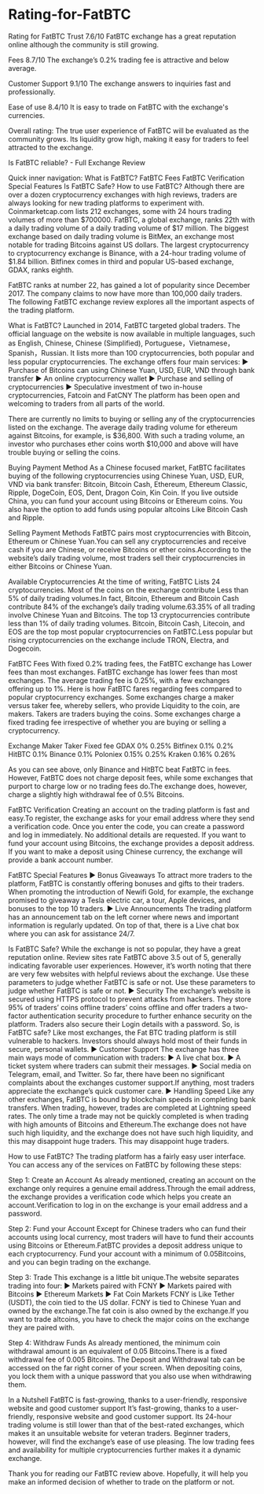 # Rating-for-FatBTC
Rating for FatBTC
Trust  7.6/10 
FatBTC exchange has a great reputation online although the community is still growing.

Fees  8.7/10
The exchange’s 0.2% trading fee is attractive and below average.

Customer Support  9.1/10
The exchange answers to inquiries fast and professionally.

Ease of use 8.4/10
It is easy to trade on FatBTC with the exchange's currencies.

Overall rating:
The true user experience of FatBTC will be evaluated as the community grows. Its liquidity grow high, making it easy for traders to feel attracted to the exchange.

Is FatBTC reliable? - Full Exchange Review

Quick inner navigation:
What is FatBTC?
FatBTC Fees
FatBTC Verification
Special Features
Is FatBTC Safe?
How to use FatBTC?
Although there are over a dozen cryptocurrency exchanges with high reviews, traders are always looking for new trading platforms to experiment with. Coinmarketcap.com lists 212 exchanges, some with 24 hours trading volumes of more than $700000. FatBTC,  a global exchange, ranks 22th with a daily trading volume of a daily trading volume of $17 million. The  biggest  exchange  based  on  daily  trading  volume  is  BitMex,  an  exchange  most  notable  for  trading  Bitcoins against US dollars. The largest cryptocurrency to cryptocurrency exchange is Binance, with a 24-hour trading volume of $1.84 billion. Bitfinex comes in third and popular US-based exchange, GDAX,  ranks eighth.

FatBTC ranks at number 22, has gained a lot of popularity since December 2017. The  company claims to now have more than 100,000 daily traders. The following FatBTC exchange review explores all the important aspects of the trading platform.

What  is  FatBTC?
Launched  in  2014,  FatBTC targeted global traders. The official language on the website is now available in multiple languages, such as English, Chinese, Chinese (Simplified), Portuguese，Vietnamese，Spanish，Russian. It lists more than 100 cryptocurrencies, both popular and less popular cryptocurrencies. The exchange offers four main  services:
►  Purchase of Bitcoins can using Chinese Yuan, USD, EUR, VND through bank transfer
►  An online cryptocurrency wallet
►  Purchase and selling of cryptocurrencies
►  Speculative  investment of two in-house cryptocurrencies,  Fatcoin and FatCNY
The platform has been open and welcoming to traders from all parts of the world.

There are currently no limits to buying or selling any of the cryptocurrencies listed on  the exchange. The average daily trading volume for ethereum against Bitcoins, for example, is $36,800. With such a trading volume, an investor who purchases ether coins worth $10,000 and above will have trouble buying or selling the coins.

Buying Payment Method
As a Chinese focused market, FatBTC facilitates buying of the following cryptocurrencies using Chinese Yuan, USD, EUR, VND via bank transfer: Bitcoin, Bitcoin Cash, Ethereum, Ethereum Classic, Ripple, DogeCoin, EOS, Dent, Dragon Coin, Kin Coin.
If you live outside China, you can fund your account using Bitcoins or Ethereum coins. You also have the option to add funds using popular altcoins Like Bitcoin Cash and Ripple.

Selling Payment Methods
FatBTC pairs most cryptocurrencies with Bitcoin, Ethereum or Chinese Yuan.You can sell any cryptocurrencies and receive cash if you are Chinese, or receive Bitcoins or ether coins.According to the website’s daily trading volume, most traders sell their cryptocurrencies in either Bitcoins or Chinese Yuan.

Available Cryptocurrencies
At the time of writing, FatBTC Lists 24 cryptocurrencies. Most of the coins on the exchange contribute Less than 5% of daily trading volumes.In fact, Bitcoin, Ethereum and Bitcoin Cash contribute 84% of the exchange’s daily trading volume.63.35% of all trading involve Chinese Yuan and Bitcoins. The top 13 cryptocurrencies contribute less than 1% of daily trading volumes. Bitcoin, Bitcoin Cash, Litecoin, and EOS are the top most popular cryptocurrencies on FatBTC.Less popular but rising cryptocurrencies on the exchange include TRON, Electra, and Dogecoin. 

FatBTC Fees 
With fixed 0.2% trading fees, the FatBTC exchange has Lower fees than most exchanges. FatBTC exchange has lower fees than most exchanges. The average trading fee is 0.25%, with a few exchanges offering up to 1%. Here is how FatBTC fares regarding fees compared to popular cryptocurrency exchanges. Some exchanges charge a maker versus taker fee, whereby sellers, who provide Liquidity to the coin, are makers. Takers are traders buying the coins. Some exchanges charge a fixed trading fee irrespective of whether you are buying or selling a cryptocurrency. 

Exchange  Maker  Taker           Fixed fee
GDAX        0%       0.25%
Bitfinex      0.1%    0.2%
HitBTC                                    0.1%
Binance                                   0.1%
Poloniex    0.15%    0.25%
Kraken      0.16%    0.26%

As you can see above, only Binance and HitBTC beat FatBTC in fees. However, FatBTC does not charge deposit fees, while some exchanges that purport to charge low or no trading fees do.The exchange does, however, charge a slightly high withdrawal fee of 0.5% Bitcoins.

FatBTC Verification
Creating an account on the trading platform is fast and easy.To register, the exchange asks for your email address where they send a verification code. Once you enter the code, you can create a password and log in immediately. No additional details are requested. If you want to fund your account using Bitcoins, the exchange provides a deposit address. If you want to make a deposit using Chinese currency, the exchange will provide a bank account number.

FatBTC Special Features
► Bonus Giveaways
To attract more traders to the platform, FatBTC is constantly offering bonuses and gifts to their traders. When promoting the introduction of Newifi Gold, for example, the exchange promised to giveaway a Tesla electric car, a tour, Apple devices, and bonuses to the top 10 traders.
► Live Announcements
The trading platform has an announcement tab on the left corner where news and important information is regularly updated. On top of that, there is a Live chat box where you can ask for assistance 24/7.

Is FatBTC Safe?
While the exchange is not so popular, they have a great reputation online. Review sites rate FatBTC above 3.5 out of 5, generally indicating favorable user experiences. However, it’s worth noting that there are very few websites with helpful reviews about the exchange. Use these parameters to judge whether FatBTC is safe or not. Use these parameters to judge whether FatBTC is safe or not.
► Security
The exchange’s website is secured using HTTPS protocol to prevent attacks from hackers. They store 95% of traders’ coins offline traders’ coins offline and offer traders a two-factor authentication security procedure to further enhance security on the platform. Traders also secure their Login details with a password. So, is FatBTC safe? Like most exchanges, the Fat BTC trading platform is still vulnerable to hackers. Investors should always hold most of their funds in secure, personal wallets.
► Customer Support
The exchange has three main ways mode of communication with traders:
► A live chat box.
► A ticket system where traders can submit their messages.
► Social media on Telegram, email, and Twitter.
So far, there have been no significant complaints about the exchanges customer support.If anything, most traders appreciate the exchange’s quick customer care.
► Handling Speed
Like any other exchanges, FatBTC is bound by blockchain speeds in completing bank transfers. When trading, however, trades are completed at Lightning speed rates. The only time a trade may not be quickly completed is when trading with high amounts of Bitcoins and Ethereum.The exchange does not have such high liquidity, and the exchange does not have such high liquidity, and this may disappoint huge traders. This may disappoint huge traders.

How to use FatBTC?
The trading platform has a fairly easy user interface. You can access any of the services on FatBTC by following these steps:

Step 1: Create an Account
As already mentioned, creating an account on the exchange only requires a genuine email address.Through the email address, the exchange provides a verification code which helps you create an account.Verification to log in on the exchange is your email address and a password.

Step 2: Fund your Account
Except for Chinese traders who can fund their accounts using local currency, most traders will have to fund their accounts using Bitcoins or Ethereum.FatBTC provides a deposit address unique to each cryptocurrency. Fund your account with a minimum of 0.05Bitcoins, and you can begin trading on the exchange.

Step 3: Trade
This exchange is a little bit unique.The website separates trading into four:
► Markets paired with FCNY
► Markets paired with Bitcoins
► Ethereum Markets
► Fat Coin Markets
FCNY is Like Tether (USDT), the coin tied to the US dollar. FCNY is tied to Chinese Yuan and owned by the exchange.The fat coin is also owned by the exchange.If you want to trade altcoins, you have to check the major coins on the exchange they are paired with. 

Step 4: Withdraw Funds
As already mentioned, the minimum coin withdrawal amount is an equivalent of 0.05 Bitcoins.There is a fixed withdrawal fee of 0.005 Bitcoins. The Deposit and Withdrawal tab can be accessed on the far right corner of your screen. When depositing coins, you lock them with a unique password that you also use when withdrawing them.

In a Nutshell
FatBTC is fast-growing, thanks to a user-friendly, responsive website and good customer support It’s fast-growing, thanks to a user-friendly, responsive website and good customer support. Its 24-hour trading volume is still lower than that of the best-rated exchanges, which makes it an unsuitable website for veteran traders. Beginner traders, however, will find the exchange’s ease of use pleasing. The low trading fees and availability for multiple cryptocurrencies further makes it a dynamic exchange.

Thank you for reading our FatBTC review above. Hopefully, it will help you make an informed decision of whether to trade on the platform or not.

